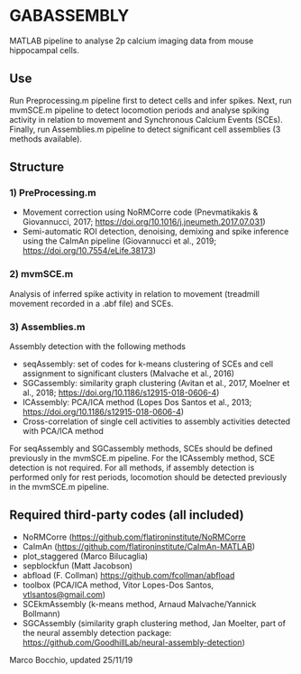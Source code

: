 # GABASSEMBLY
MATLAB pipeline to analyse 2p calcium imaging data from mouse hippocampal cells.

## Use
Run Preprocessing.m pipeline first to detect cells and infer spikes.
Next, run mvmSCE.m pipeline to detect locomotion periods and analyse spiking activity in relation to movement and Synchronous Calcium Events (SCEs).
Finally, run Assemblies.m pipeline to detect significant cell assemblies (3 methods available).

## Structure
### 1) PreProcessing.m
-  Movement correction using NoRMCorre code (Pnevmatikakis & Giovannucci, 2017; https://doi.org/10.1016/j.jneumeth.2017.07.031)
-  Semi-automatic ROI detection, denoising, demixing and spike inference using the CaImAn pipeline (Giovannucci et al., 2019; https://doi.org/10.7554/eLife.38173)

### 2) mvmSCE.m
Analysis of inferred spike activity in relation to movement (treadmill movement recorded in a .abf file) and SCEs.

### 3) Assemblies.m
Assembly detection with the following methods
- seqAssembly: set of codes for k-means clustering of SCEs and cell assignment to significant clusters (Malvache et al., 2016)
- SGCassembly: similarity graph clustering (Avitan et al., 2017, Moelner et al., 2018; https://doi.org/10.1186/s12915-018-0606-4)
- ICAssembly: PCA/ICA method (Lopes Dos Santos et al., 2013; https://doi.org/10.1186/s12915-018-0606-4)
- Cross-correlation of single cell activities to assembly activities detected with PCA/ICA method

For seqAssembly and SGCassembly methods, SCEs should be defined previously in the mvmSCE.m pipeline. For the ICAssembly method, SCE detection is not required. For all methods, if assembly detection is performed only for rest periods, locomotion should be detected previously in the mvmSCE.m pipeline.


## Required third-party codes (all included)
- NoRMCorre (https://github.com/flatironinstitute/NoRMCorre
- CaImAn (https://github.com/flatironinstitute/CaImAn-MATLAB)
- plot_staggered (Marco Bilucaglia)
- sepblockfun (Matt Jacobson)
- abfload (F. Collman) https://github.com/fcollman/abfload
- toolbox (PCA/ICA method, Vitor Lopes-Dos Santos, vtlsantos@gmail.com)
- SCEkmAssembly (k-means method, Arnaud Malvache/Yannick Bollmann)
- SGCAssembly (similarity graph clustering method, Jan Moelter, part of the neural assembly detection package: https://github.com/GoodhillLab/neural-assembly-detection)

Marco Bocchio, updated 25/11/19

